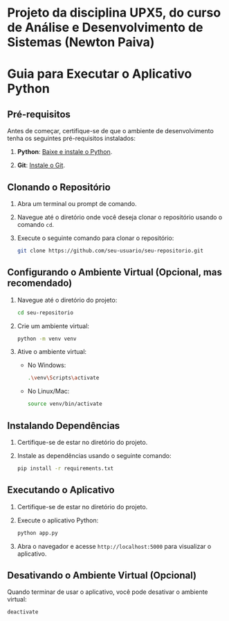 # Projeto da disciplina UPX5, do curso de Análise e Desenvolvimento de Sistemas (Newton Paiva)

# Guia para Executar o Aplicativo Python

## Pré-requisitos
Antes de começar, certifique-se de que o ambiente de desenvolvimento tenha os seguintes pré-requisitos instalados:

1. **Python**: [Baixe e instale o Python](https://www.python.org/downloads/).

2. **Git**: [Instale o Git](https://git-scm.com/book/en/v2/Getting-Started-Installing-Git).

## Clonando o Repositório
1. Abra um terminal ou prompt de comando.

2. Navegue até o diretório onde você deseja clonar o repositório usando o comando `cd`.

3. Execute o seguinte comando para clonar o repositório:
    ```bash
    git clone https://github.com/seu-usuario/seu-repositorio.git
    ```

## Configurando o Ambiente Virtual (Opcional, mas recomendado)
1. Navegue até o diretório do projeto:
    ```bash
    cd seu-repositorio
    ```

2. Crie um ambiente virtual:
    ```bash
    python -m venv venv
    ```

3. Ative o ambiente virtual:
    - No Windows:
        ```bash
        .\venv\Scripts\activate
        ```
    - No Linux/Mac:
        ```bash
        source venv/bin/activate
        ```

## Instalando Dependências
1. Certifique-se de estar no diretório do projeto.

2. Instale as dependências usando o seguinte comando:
    ```bash
    pip install -r requirements.txt
    ```

## Executando o Aplicativo
1. Certifique-se de estar no diretório do projeto.

2. Execute o aplicativo Python:
    ```bash
    python app.py
    ```

3. Abra o navegador e acesse `http://localhost:5000` para visualizar o aplicativo.

## Desativando o Ambiente Virtual (Opcional)
Quando terminar de usar o aplicativo, você pode desativar o ambiente virtual:
```bash
deactivate
